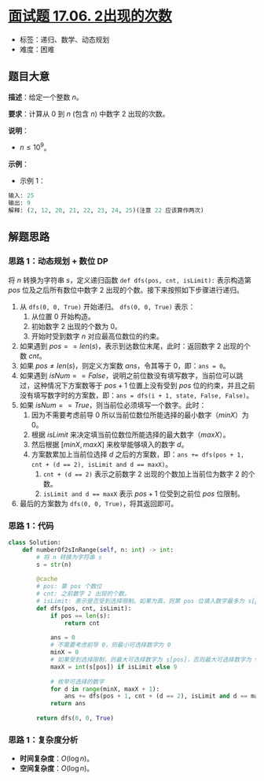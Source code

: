 # [面试题 17.06. 2出现的次数](https://leetcode.cn/problems/number-of-2s-in-range-lcci/)

- 标签：递归、数学、动态规划
- 难度：困难

## 题目大意

**描述**：给定一个整数 $n$。

**要求**：计算从 $0$ 到 $n$ (包含 $n$) 中数字 $2$ 出现的次数。

**说明**：

- $n \le 10^9$。

**示例**：

- 示例 1：

```Python
输入: 25
输出: 9
解释: (2, 12, 20, 21, 22, 23, 24, 25)(注意 22 应该算作两次)
```

## 解题思路

### 思路 1：动态规划 + 数位 DP

将 $n$ 转换为字符串 $s$，定义递归函数 `def dfs(pos, cnt, isLimit):` 表示构造第 $pos$ 位及之后所有数位中数字 $2$ 出现的个数。接下来按照如下步骤进行递归。

1. 从 `dfs(0, 0, True)` 开始递归。 `dfs(0, 0, True)` 表示：
	1. 从位置 $0$ 开始构造。
	2. 初始数字 $2$ 出现的个数为 $0$。
	3. 开始时受到数字 $n$ 对应最高位数位的约束。
2. 如果遇到  $pos == len(s)$，表示到达数位末尾，此时：返回数字 $2$ 出现的个数 $cnt$。
3. 如果 $pos \ne len(s)$，则定义方案数 $ans$，令其等于 $0$，即：`ans = 0`。
4. 如果遇到 $isNum == False$，说明之前位数没有填写数字，当前位可以跳过，这种情况下方案数等于 $pos + 1$ 位置上没有受到 $pos$ 位的约束，并且之前没有填写数字时的方案数，即：`ans = dfs(i + 1, state, False, False)`。
5. 如果 $isNum == True$，则当前位必须填写一个数字。此时：
	1. 因为不需要考虑前导 $0$ 所以当前位数位所能选择的最小数字（$minX$）为 $0$。
	2. 根据 $isLimit$ 来决定填当前位数位所能选择的最大数字（$maxX$）。
	3. 然后根据 $[minX, maxX]$ 来枚举能够填入的数字 $d$。
	4. 方案数累加上当前位选择 $d$ 之后的方案数，即：`ans += dfs(pos + 1, cnt + (d == 2), isLimit and d == maxX)`。
		1. `cnt + (d == 2)` 表示之前数字 $2$ 出现的个数加上当前位为数字 $2$ 的个数。
		2. `isLimit and d == maxX` 表示 $pos + 1$ 位受到之前位 $pos$ 位限制。
6. 最后的方案数为 `dfs(0, 0, True)`，将其返回即可。

### 思路 1：代码

```Python
class Solution:
    def numberOf2sInRange(self, n: int) -> int:
        # 将 n 转换为字符串 s
        s = str(n)
        
        @cache
        # pos: 第 pos 个数位
        # cnt: 之前数字 2 出现的个数。
        # isLimit: 表示是否受到选择限制。如果为真，则第 pos 位填入数字最多为 s[pos]；如果为假，则最大可为 9。
        def dfs(pos, cnt, isLimit):
            if pos == len(s):
                return cnt
            
            ans = 0            
            # 不需要考虑前导 0，则最小可选择数字为 0
            minX = 0
            # 如果受到选择限制，则最大可选择数字为 s[pos]，否则最大可选择数字为 9。
            maxX = int(s[pos]) if isLimit else 9
            
            # 枚举可选择的数字
            for d in range(minX, maxX + 1): 
                ans += dfs(pos + 1, cnt + (d == 2), isLimit and d == maxX)
            return ans
    
        return dfs(0, 0, True)
```

### 思路 1：复杂度分析

- **时间复杂度**：$O(\log n)$。
- **空间复杂度**：$O(\log n)$。
